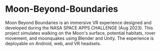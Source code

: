 # Moon-Beyond-Boundaries
Moon Beyond Boundaries is an immersive VR experience designed and developed during the NASA SPACE APPS CHALLENGE (Aug 2023). This project simulates walking on the Moon's surface, potential habitats, rover movement, and moonquakes using Blender and Unity. The experience is deployable on Android, web, and VR headsets.
